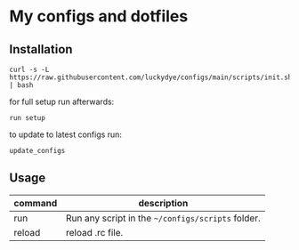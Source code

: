 # My configs and dotfiles

## Installation
```
curl -s -L https://raw.githubusercontent.com/luckydye/configs/main/scripts/init.sh | bash
```

for full setup run afterwards:
```
run setup
```

to update to latest configs run:
```
update_configs
```

## Usage
| command | description                                       |
|---------|---------------------------------------------------|
| run     | Run any script in the `~/configs/scripts` folder. |
| reload  | reload .rc file.                                  |
